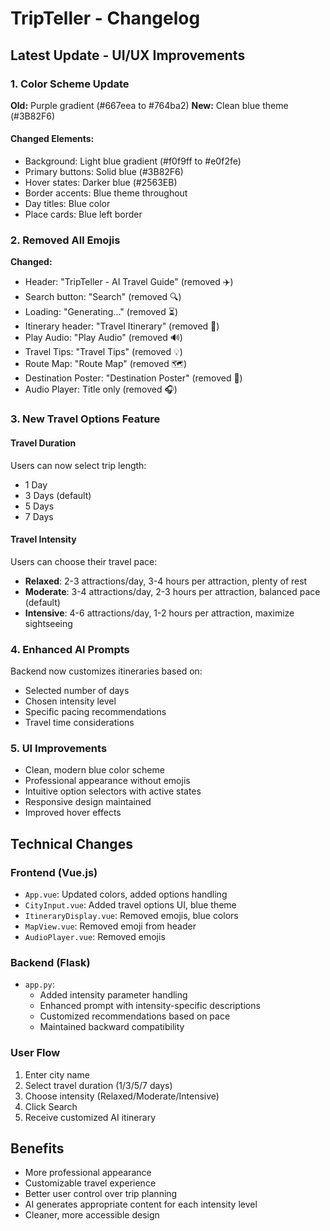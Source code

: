 # TripTeller - Changelog

## Latest Update - UI/UX Improvements

### 1. Color Scheme Update
**Old:** Purple gradient (#667eea to #764ba2)
**New:** Clean blue theme (#3B82F6)

#### Changed Elements:
- Background: Light blue gradient (#f0f9ff to #e0f2fe)
- Primary buttons: Solid blue (#3B82F6)
- Hover states: Darker blue (#2563EB)
- Border accents: Blue theme throughout
- Day titles: Blue color
- Place cards: Blue left border

### 2. Removed All Emojis
**Changed:**
- Header: "TripTeller - AI Travel Guide" (removed ✈️)
- Search button: "Search" (removed 🔍)
- Loading: "Generating..." (removed ⏳)
- Itinerary header: "Travel Itinerary" (removed 📅)
- Play Audio: "Play Audio" (removed 🔊)
- Travel Tips: "Travel Tips" (removed 💡)
- Route Map: "Route Map" (removed 🗺️)
- Destination Poster: "Destination Poster" (removed 🎨)
- Audio Player: Title only (removed 🎧)

### 3. New Travel Options Feature

#### Travel Duration
Users can now select trip length:
- 1 Day
- 3 Days (default)
- 5 Days
- 7 Days

#### Travel Intensity
Users can choose their travel pace:
- **Relaxed**: 2-3 attractions/day, 3-4 hours per attraction, plenty of rest
- **Moderate**: 3-4 attractions/day, 2-3 hours per attraction, balanced pace (default)
- **Intensive**: 4-6 attractions/day, 1-2 hours per attraction, maximize sightseeing

### 4. Enhanced AI Prompts
Backend now customizes itineraries based on:
- Selected number of days
- Chosen intensity level
- Specific pacing recommendations
- Travel time considerations

### 5. UI Improvements
- Clean, modern blue color scheme
- Professional appearance without emojis
- Intuitive option selectors with active states
- Responsive design maintained
- Improved hover effects

## Technical Changes

### Frontend (Vue.js)
- `App.vue`: Updated colors, added options handling
- `CityInput.vue`: Added travel options UI, blue theme
- `ItineraryDisplay.vue`: Removed emojis, blue colors
- `MapView.vue`: Removed emoji from header
- `AudioPlayer.vue`: Removed emojis

### Backend (Flask)
- `app.py`: 
  - Added intensity parameter handling
  - Enhanced prompt with intensity-specific descriptions
  - Customized recommendations based on pace
  - Maintained backward compatibility

### User Flow
1. Enter city name
2. Select travel duration (1/3/5/7 days)
3. Choose intensity (Relaxed/Moderate/Intensive)
4. Click Search
5. Receive customized AI itinerary

## Benefits
- More professional appearance
- Customizable travel experience
- Better user control over trip planning
- AI generates appropriate content for each intensity level
- Cleaner, more accessible design

